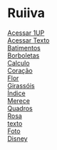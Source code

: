# Ruiiva
 
[Acessar 1UP](https://nivelton.github.io/Ruiiva/1UP/1up.html)<br>
[Acessar Texto](https://nivelton.github.io/Ruiiva/Declarações/Texto/Part1.html)<br>
[Batimentos](https://nivelton.github.io/Ruiiva/Declarações/Batimentos.html)<br>
[Borboletas](https://nivelton.github.io/Ruiiva/Declarações/Borboletas.html)<br>
[Calculo](https://nivelton.github.io/Ruiiva/Declarações/Calculo.html)<br>
[Coração](https://nivelton.github.io/Ruiiva/Declarações/Coração.html)<br>
[Flor](https://nivelton.github.io/Ruiiva/Declarações/Flor.html)<br>
[Girassóis](https://nivelton.github.io/Ruiiva/Declarações/Girassóis.html)<br>
[Índice](https://nivelton.github.io/Ruiiva/Declarações/índice.html)<br>
[Merece](https://nivelton.github.io/Ruiiva/Declarações/Merece.html)<br>
[Quadros](https://nivelton.github.io/Ruiiva/Declarações/Quadros.html)<br>
[Rosa](https://nivelton.github.io/Ruiiva/Declarações/Rosa.html)<br>
[texto](https://nivelton.github.io/Ruiiva/Declarações/texto.html)<br>
[Foto](https://nivelton.github.io/Ruiiva/Sitefofto/foto.html)<br>
[Disney](https://nivelton.github.io/Ruiiva/Teamoemdisney/Capa.html)<br>
[ ](https://nivelton.github.io/Ruiiva/.html)<br>
